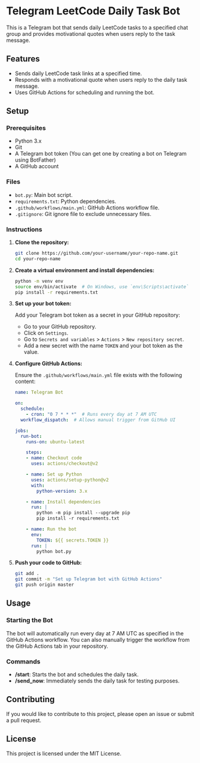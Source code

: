 # Telegram LeetCode Daily Task Bot

This is a Telegram bot that sends daily LeetCode tasks to a specified chat group and provides motivational quotes when users reply to the task message.

## Features

- Sends daily LeetCode task links at a specified time.
- Responds with a motivational quote when users reply to the daily task message.
- Uses GitHub Actions for scheduling and running the bot.

## Setup

### Prerequisites

- Python 3.x
- Git
- A Telegram bot token (You can get one by creating a bot on Telegram using BotFather)
- A GitHub account

### Files

- `bot.py`: Main bot script.
- `requirements.txt`: Python dependencies.
- `.github/workflows/main.yml`: GitHub Actions workflow file.
- `.gitignore`: Git ignore file to exclude unnecessary files.

### Instructions

1. **Clone the repository:**

    ```bash
    git clone https://github.com/your-username/your-repo-name.git
    cd your-repo-name
    ```

2. **Create a virtual environment and install dependencies:**

    ```bash
    python -m venv env
    source env/bin/activate  # On Windows, use `env\Scripts\activate`
    pip install -r requirements.txt
    ```

3. **Set up your bot token:**

    Add your Telegram bot token as a secret in your GitHub repository:
    
    - Go to your GitHub repository.
    - Click on `Settings`.
    - Go to `Secrets and variables` > `Actions` > `New repository secret`.
    - Add a new secret with the name `TOKEN` and your bot token as the value.

4. **Configure GitHub Actions:**

    Ensure the `.github/workflows/main.yml` file exists with the following content:

    ```yaml
    name: Telegram Bot

    on:
      schedule:
        - cron: "0 7 * * *"  # Runs every day at 7 AM UTC
      workflow_dispatch:  # Allows manual trigger from GitHub UI

    jobs:
      run-bot:
        runs-on: ubuntu-latest

        steps:
        - name: Checkout code
          uses: actions/checkout@v2

        - name: Set up Python
          uses: actions/setup-python@v2
          with:
            python-version: 3.x

        - name: Install dependencies
          run: |
            python -m pip install --upgrade pip
            pip install -r requirements.txt

        - name: Run the bot
          env:
            TOKEN: ${{ secrets.TOKEN }}
          run: |
            python bot.py
    ```

5. **Push your code to GitHub:**

    ```bash
    git add .
    git commit -m "Set up Telegram bot with GitHub Actions"
    git push origin master
    ```

## Usage

### Starting the Bot

The bot will automatically run every day at 7 AM UTC as specified in the GitHub Actions workflow. You can also manually trigger the workflow from the GitHub Actions tab in your repository.

### Commands

- **/start**: Starts the bot and schedules the daily task.
- **/send_now**: Immediately sends the daily task for testing purposes.

## Contributing

If you would like to contribute to this project, please open an issue or submit a pull request.

## License

This project is licensed under the MIT License.
